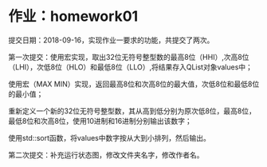 # 作业：homework01

提交日期：2018-09-16，实现作业一要求的功能，共提交了两次。

第一次提交：使用宏实现，取出32位无符号整型数的最高8位（HHI）,次高8位（LHI），次低8位（HLO）和最低8位（LLO）,将结果存入QList<qint8>对象values中；

使用宏（MAX MIN）实现，返回最高8位和次高8位的最大值，次低8位和最低8位的最小值；

重新定义一个新的32位无符号整型数，其从高到低分别为原次低8位，最高8位，最低8位和次高8位，使用10进制和16进制分别输出该数字；

使用std::sort函数，将values中数字按从大到小排列，然后输出。

第二次提交：补充运行状态图，修改文件夹名字，修改作者名。
